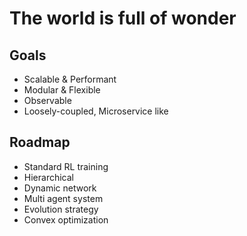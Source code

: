 # The world is full of wonder

## Goals

- Scalable & Performant
- Modular & Flexible
- Observable
- Loosely-coupled, Microservice like

## Roadmap

- Standard RL training
- Hierarchical
- Dynamic network
- Multi agent system
- Evolution strategy
- Convex optimization
